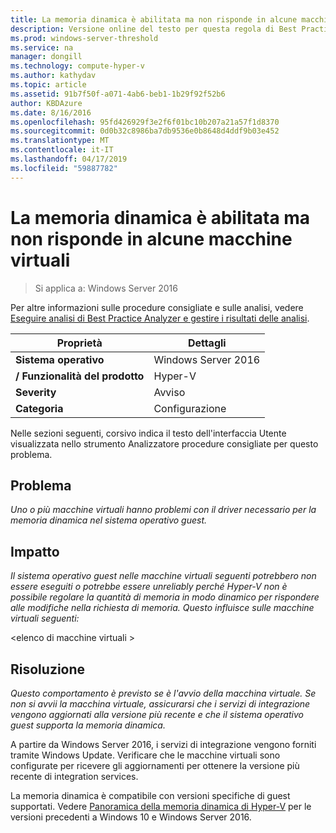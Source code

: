 ```yaml
---
title: La memoria dinamica è abilitata ma non risponde in alcune macchine virtuali
description: Versione online del testo per questa regola di Best Practices Analyzer.
ms.prod: windows-server-threshold
ms.service: na
manager: dongill
ms.technology: compute-hyper-v
ms.author: kathydav
ms.topic: article
ms.assetid: 91b7f50f-a071-4ab6-beb1-1b29f92f52b6
author: KBDAzure
ms.date: 8/16/2016
ms.openlocfilehash: 95fd426929f3e2f6f01bc10b207a21a57f1d8370
ms.sourcegitcommit: 0d0b32c8986ba7db9536e0b8648d4ddf9b03e452
ms.translationtype: MT
ms.contentlocale: it-IT
ms.lasthandoff: 04/17/2019
ms.locfileid: "59887782"
---
```

# <a name="dynamic-memory-is-enabled-but-not-responding-on-some-virtual-machines"></a>La memoria dinamica è abilitata ma non risponde in alcune macchine virtuali

>Si applica a: Windows Server 2016

Per altre informazioni sulle procedure consigliate e sulle analisi, vedere [Eseguire analisi di Best Practice Analyzer e gestire i risultati delle analisi](https://go.microsoft.com/fwlink/p/?LinkID=223177).  
  
|Proprietà|Dettagli|  
|-|-|  
|**Sistema operativo**|Windows Server 2016|  
|**/ Funzionalità del prodotto**|Hyper-V|  
|**Severity**|Avviso|  
|**Categoria**|Configurazione|  
  
Nelle sezioni seguenti, corsivo indica il testo dell'interfaccia Utente visualizzata nello strumento Analizzatore procedure consigliate per questo problema.  
  
## <a name="issue"></a>Problema  
*Uno o più macchine virtuali hanno problemi con il driver necessario per la memoria dinamica nel sistema operativo guest.*  
  
## <a name="impact"></a>Impatto  
*Il sistema operativo guest nelle macchine virtuali seguenti potrebbero non essere eseguiti o potrebbe essere unreliably perché Hyper-V non è possibile regolare la quantità di memoria in modo dinamico per rispondere alle modifiche nella richiesta di memoria. Questo influisce sulle macchine virtuali seguenti:*  
  
\<elenco di macchine virtuali >  
  
## <a name="resolution"></a>Risoluzione  
*Questo comportamento è previsto se è l'avvio della macchina virtuale. Se non si avvii la macchina virtuale, assicurarsi che i servizi di integrazione vengono aggiornati alla versione più recente e che il sistema operativo guest supporta la memoria dinamica.*  
  
A partire da Windows Server 2016, i servizi di integrazione vengono forniti tramite Windows Update. Verificare che le macchine virtuali sono configurate per ricevere gli aggiornamenti per ottenere la versione più recente di integration services.  
  
La memoria dinamica è compatibile con versioni specifiche di guest supportati. Vedere [Panoramica della memoria dinamica di Hyper-V](https://technet.microsoft.com/library/hh831766.aspx) per le versioni precedenti a Windows 10 e Windows Server 2016.  
  


